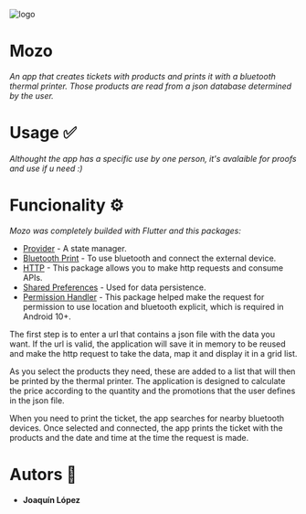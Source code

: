![logo](https://github.com/Joaqlop/Mozo/assets/111933055/2437002d-a255-4961-ad10-4955a0b0ce7a)
# Mozo 
_An app that creates tickets with products and prints it with a bluetooth thermal printer. Those products are read from a json database determined by the user._

# Usage ✅
_Althought the app has a specific use by one person, it's avalaible for proofs and use if u need :)_

# Funcionality ⚙️ 
_Mozo was completely builded with Flutter and this packages:_
* [Provider](https://pub.dev/packages/provider) - A state manager.
* [Bluetooth Print](https://pub.dev/packages/bluetooth_print) - To use bluetooth and connect the external device.
* [HTTP](https://pub.dev/packages/http) - This package allows you to make http requests and consume APIs.
* [Shared Preferences](https://pub.dev/packages/shared_preferences) - Used for data persistence.
* [Permission Handler](https://pub.dev/packages/permission_handler) - This package helped make the request for permission to use location and bluetooth explicit, which is required in Android 10+.

The first step is to enter a url that contains a json file with the data you want. If the url is valid, the application will save it in memory to be reused and make the http request to take the data, map it and display it in a grid list.

As you select the products they need, these are added to a list that will then be printed by the thermal printer. The application is designed to calculate the price according to the quantity and the promotions that the user defines in the json file.

When you need to print the ticket, the app searches for nearby bluetooth devices. Once selected and connected, the app prints the ticket with the products and the date and time at the time the request is made.
  
# Autors 🧍
* **Joaquín López**
